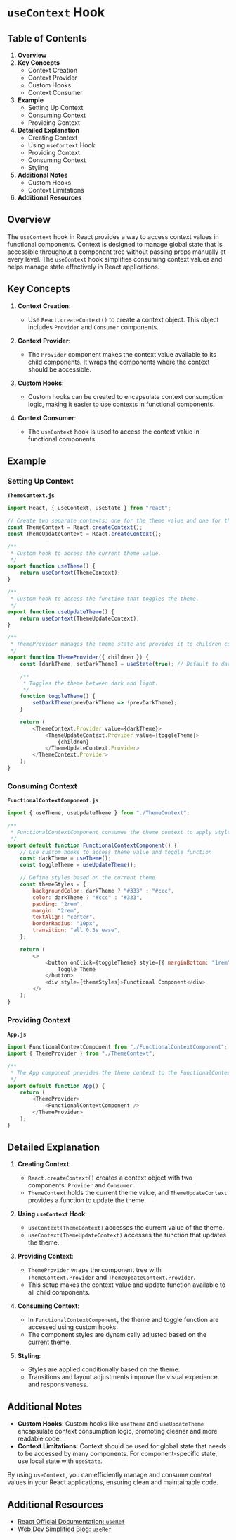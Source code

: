 # `useContext` Hook

## Table of Contents

1. **Overview**
2. **Key Concepts**
   - Context Creation
   - Context Provider
   - Custom Hooks
   - Context Consumer
3. **Example**
   - Setting Up Context
   - Consuming Context
   - Providing Context
4. **Detailed Explanation**
   - Creating Context
   - Using `useContext` Hook
   - Providing Context
   - Consuming Context
   - Styling
5. **Additional Notes**
   - Custom Hooks
   - Context Limitations
6. **Additional Resources**

## Overview

The `useContext` hook in React provides a way to access context values in functional components. Context is designed to manage global state that is accessible throughout a component tree without passing props manually at every level. The `useContext` hook simplifies consuming context values and helps manage state effectively in React applications.

## Key Concepts

1. **Context Creation**:
   - Use `React.createContext()` to create a context object. This object includes `Provider` and `Consumer` components.

2. **Context Provider**:
   - The `Provider` component makes the context value available to its child components. It wraps the components where the context should be accessible.

3. **Custom Hooks**:
   - Custom hooks can be created to encapsulate context consumption logic, making it easier to use contexts in functional components.

4. **Context Consumer**:
   - The `useContext` hook is used to access the context value in functional components.

## Example

### Setting Up Context

**`ThemeContext.js`**

```javascript
import React, { useContext, useState } from "react";

// Create two separate contexts: one for the theme value and one for the update function
const ThemeContext = React.createContext();
const ThemeUpdateContext = React.createContext();

/**
 * Custom hook to access the current theme value.
 */
export function useTheme() {
    return useContext(ThemeContext);
}

/**
 * Custom hook to access the function that toggles the theme.
 */
export function useUpdateTheme() {
    return useContext(ThemeUpdateContext);
}

/**
 * ThemeProvider manages the theme state and provides it to children components.
 */
export function ThemeProvider({ children }) {
    const [darkTheme, setDarkTheme] = useState(true); // Default to dark theme

    /**
     * Toggles the theme between dark and light.
     */
    function toggleTheme() {
        setDarkTheme(prevDarkTheme => !prevDarkTheme);
    }

    return (
        <ThemeContext.Provider value={darkTheme}>
            <ThemeUpdateContext.Provider value={toggleTheme}>
                {children}
            </ThemeUpdateContext.Provider>
        </ThemeContext.Provider>
    );
}
```

### Consuming Context

**`FunctionalContextComponent.js`**

```javascript
import { useTheme, useUpdateTheme } from "./ThemeContext";

/**
 * FunctionalContextComponent consumes the theme context to apply styles and provide a theme toggle button.
 */
export default function FunctionalContextComponent() {
    // Use custom hooks to access theme value and toggle function
    const darkTheme = useTheme();
    const toggleTheme = useUpdateTheme();

    // Define styles based on the current theme
    const themeStyles = {
        backgroundColor: darkTheme ? "#333" : "#ccc",
        color: darkTheme ? "#ccc" : "#333",
        padding: "2rem",
        margin: "2rem",
        textAlign: "center",
        borderRadius: "10px",
        transition: "all 0.3s ease",
    };

    return (
        <>
            <button onClick={toggleTheme} style={{ marginBottom: "1rem" }}>
                Toggle Theme
            </button>
            <div style={themeStyles}>Functional Component</div>
        </>
    );
}
```

### Providing Context

**`App.js`**

```javascript
import FunctionalContextComponent from "./FunctionalContextComponent";
import { ThemeProvider } from "./ThemeContext";

/**
 * The App component provides the theme context to the FunctionalContextComponent.
 */
export default function App() {
    return (
        <ThemeProvider>
            <FunctionalContextComponent />
        </ThemeProvider>
    );
}
```

## Detailed Explanation

1. **Creating Context**:
   - `React.createContext()` creates a context object with two components: `Provider` and `Consumer`.
   - `ThemeContext` holds the current theme value, and `ThemeUpdateContext` provides a function to update the theme.

2. **Using `useContext` Hook**:
   - `useContext(ThemeContext)` accesses the current value of the theme.
   - `useContext(ThemeUpdateContext)` accesses the function that updates the theme.

3. **Providing Context**:
   - `ThemeProvider` wraps the component tree with `ThemeContext.Provider` and `ThemeUpdateContext.Provider`.
   - This setup makes the context value and update function available to all child components.

4. **Consuming Context**:
   - In `FunctionalContextComponent`, the theme and toggle function are accessed using custom hooks.
   - The component styles are dynamically adjusted based on the current theme.

5. **Styling**:
   - Styles are applied conditionally based on the theme.
   - Transitions and layout adjustments improve the visual experience and responsiveness.

## Additional Notes

- **Custom Hooks**: Custom hooks like `useTheme` and `useUpdateTheme` encapsulate context consumption logic, promoting cleaner and more readable code.
- **Context Limitations**: Context should be used for global state that needs to be accessed by many components. For component-specific state, use local state with `useState`.

By using `useContext`, you can efficiently manage and consume context values in your React applications, ensuring clean and maintainable code.

## Additional Resources

- [React Official Documentation: `useRef`](https://react.dev/reference/react/useContext)
- [Web Dev Simplified Blog: `useRef`](https://blog.webdevsimplified.com/2020-06/use-context/)
